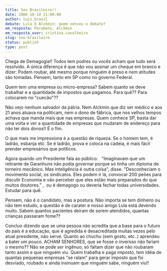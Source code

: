 ```yaml
---
title: Sou Brasileiro!!
date: 2006-10-10 21:00:00
author: luiz.brasil
debate: Lula X Alckmin: quem venceu o debate?
em_resposta: Parabens, Alckmin
em_resposta_user: cristina.cavalheiro
slug: sou-brasileiro
status: publish 
type: post
---
```


Chega de Demagogia!! Todos tem podres ou vocês acham que tudo será resolvido. A única diferença é que não vou assinar um cheque em branco e dizer: Podem roubar, até mesmo porque ninguém é preso e nem atitudes são tomadas. Pensem, tanto em SP como no governo Federal.


Quem tem uma empresa ou micro-empresa? Sabem quanto se deve trabalhar e a quantidade de impostos que pagamos. Para quê?? Para colocarem no "cuecão"??


Não vejo nenhum salvador da pátria. Nem Alckmin que diz ser médico e aos 21 anos atuava na políticam, nem o dono de fábrica, que nos velhos tempos achava que manda mais que nas empresas. Quem conhece SP, basta dar uma volta e ver a quantidade de empresas que mudaram de endereço para não ter dois donos!! É o fim.


O que mais me impressiona é a questão de riqueza. Se o homem tem, é ladrão, esbanja etc. Se é ladrão, prova e coloca na cadeia, é mais fácil prender empresários que políticos.


Agora quando um Presidente fala ao público:   "Imaginavam que um retirante de Garanhuns não podia governar porque só tinha um diploma de torneiro mecânico. Mas inteligência é outra coisa", disse. "Desconheciam o movimento social, os sindicatos. Eles podem ir lá, convocar 200 peões para discutir Economia e vão perceber que eles estão mais preparados do que muitos doutores." ,  ou é demagogo ou deveria fechar todas universidades. Estudar para quê.


Pensem, não é o candidato, mas a postura. Não importa se tem dinheiro ou não tem estudo, a questão é de carater e nosso amigo Lula está devendo muito. Sabem quantos pacientes deiram de serem atendidos, quantas crianças passaram fome??


Concluo dizendo que se uma pessoa não acredita que a base para o futuro do país é a educação, que é agredida e desacreditada muitas vezes pelo atual presidente, não serve. Quanto ao chuchu (sem gosto, etc..) aprendeu a bater um pouco. ACHAM SENHORES, que se fosse o inversso não fariam o mesmo?? Não se pode ser ingênuo, só faltam dizer que não roubaram tanto assim e que ninguém viu. Quem trabalha e paga imposto, tem idéia de quantas pequenas empresas "se ralam" para gerar imposto que foi desviado, roubado e ainda insinuam que ninguém sabe, ninguém viu!!


